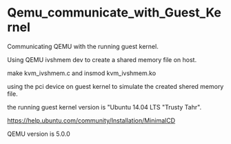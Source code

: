 # Qemu_communicate_with_Guest_Kernel

Communicating QEMU with the running guest kernel.

Using QEMU ivshmem dev to create a shared memory file on host.

make kvm_ivshmem.c and insmod kvm_ivshmem.ko

using the pci device on guest kernel to simulate the created shered memory file. 

the running guest kernel version is "Ubuntu 14.04 LTS "Trusty Tahr".

https://help.ubuntu.com/community/Installation/MinimalCD

QEMU version is 5.0.0
